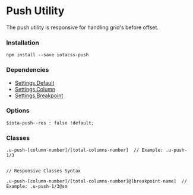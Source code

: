 # Push Utility #

The push utility is responsive for handling grid's before offset.


### Installation ###

```
npm install --save iotacss-push
```


### Dependencies ###

* [Settings.Default](https://github.com/iotacss/settings.default)
* [Settings.Column](https://github.com/iotacss/settings.column)
* [Settings.Breakpoint](https://github.com/iotacss/settings.breakpoint)


### Options ###

```
$iota-push--res : false !default;
```


### Classes ###

```
.u-push-[column-number]/[total-columns-number]  // Example: .u-push-1/3


// Responsive Classes Syntax

.u-push-[column-number]/[total-columns-number]@[breakpoint-name]  // Example: .u-push-1/3@sm
```
